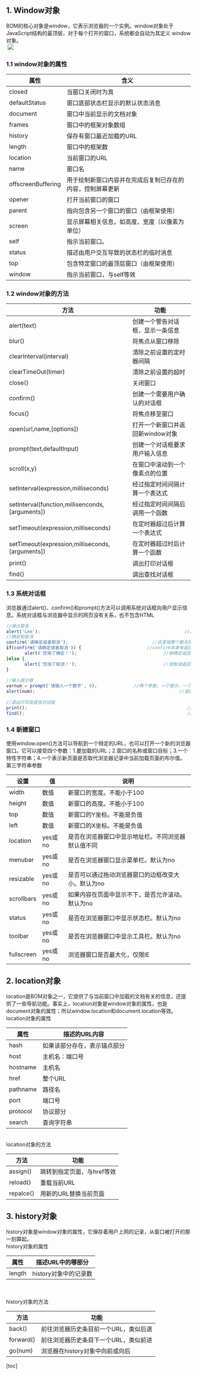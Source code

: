 ## 1. Window对象
BOM的核心对象是window，它表示浏览器的一个实例。window对象处于JavaScript结构的最顶层，对于每个打开的窗口，系统都会自动为其定义 window 对象。 <br /> ![](https://cdn.nlark.com/yuque/0/2018/jpeg/210193/1542621752317-29aaab67-8d2e-48e0-ac49-38e45220ed98.jpeg#width=747)

### 1.1 window对象的属性

| 属性  | 含义  |
| --- | --- |
| closed | 当窗口关闭时为真  |
| defaultStatus | 窗口底部状态栏显示的默认状态消息  |
| document | 窗口中当前显示的文档对象  |
| frames | 窗口中的框架对象数组  |
| history | 保存有窗口最近加载的URL  |
| length | 窗口中的框架数  |
| location | 当前窗口的URL  |
| name | 窗口名  |
| offscreenBuffering | 用于绘制新窗口内容并在完成后复制已存在的内容，控制屏幕更新  |
| opener | 打开当前窗口的窗口  |
| parent | 指向包含另一个窗口的窗口（由框架使用）  |
| screen | 显示屏幕相关信息，如高度、宽度（以像素为单位）  |
| self | 指示当前窗口。  |
| status | 描述由用户交互导致的状态栏的临时消息  |
| top | 包含特定窗口的最顶层窗口（由框架使用）  |
| window | 指示当前窗口，与self等效  |

### 1.2 window对象的方法

| 方法 | 功能 |
| --- | --- |
| alert(text) | 创建一个警告对话框，显示一条信息 |
| blur() | 将焦点从窗口移除 |
| clearInterval(interval) | 清除之前设置的定时器间隔 |
| clearTimeOut(timer) | 清除之前设置的超时 |
| close() | 关闭窗口 |
| confirm() | 创建一个需要用户确认的对话框 |
| focus() | 将焦点移至窗口 |
| open(url,name,[options]) | 打开一个新窗口并返回新window对象 |
| prompt(text,defaultInput) | 创建一个对话框要求用户输入信息 |
| scroll(x,y) | 在窗口中滚动到一个像素点的位置 |
| setInterval(expression,milliseconds) | 经过指定时间间隔计算一个表达式 |
| setInterval(function,millisenconds,[arguments]) | 经过指定时间间隔后调用一个函数 |
| setTimeout(expression,milliseconds) | 在定时器超过后计算一个表达式 |
| setTimeout(expression,milliseconds,[arguments]) | 在定时器超过时后计算一个函数 |
| print() | 调出打印对话框 |
| find() | 调出查找对话框 |

### 1.3 系统对话框
浏览器通过alert()、confirm()和prompt()方法可以调用系统对话框向用户显示信息。系统对话框与浏览器中显示的网页没有关系，也不包含HTML
```javascript
//弹出警告
alert('Lee');                                                       //直接弹出警告
//确定和取消
confirm('请确定或者取消');                                //这里按哪个都无效             
if(confirm('请确定或者取消')) {                         //confirm本身有返回值
       alert('您按了确定！');                                 //按确定返回true
}else {
       alert('您按了取消！');                                 //按取消返回false
}
 
//输入提示框
varnum = prompt('请输入一个数字', 0);              //两个参数，一个提示，一个值
alert(num);                                                       //返回值可以得到
 
//调出打印及查找对话框
print();                                                             //打印
find();                                                              //查找
```

### 1.4 新建窗口
使用window.open()方法可以导航到一个特定的URL，也可以打开一个新的浏览器窗口。它可以接受四个参数：1.要加载的URL；2.窗口的名称或窗口目标；3.一个特性字符串；4.一个表示新页面是否取代浏览器记录中当前加载页面的布尔值。<br />第三字符串参数

| 设置 | 值 | 说明 |
| --- | --- | --- |
| width | 数值 | 新窗口的宽度。不能小于100 |
| height | 数值 | 新窗口的高度。不能小于100 |
| top | 数值 | 新窗口的Y坐标。不能是负值 |
| left | 数值 | 新窗口的X坐标。不能是负值 |
| location | yes或no | 是否在浏览器窗口中显示地址栏。不同浏览器默认值不同 |
| menubar | yes或no | 是否在浏览器窗口显示菜单栏。默认为no |
| resizable | yes或no | 是否可以通过拖动浏览器窗口的边框改变大小。默认为no |
| scrollbars | yes或no | 如果内容在页面中显示不下，是否允许滚动。默认为no |
| status | yes或no | 是否在浏览器窗口中显示状态栏。默认为no |
| toolbar | yes或no | 是否在浏览器窗口中显示工具栏。默认为no |
| fullscreen | yes或no | 浏览器窗口是否最大化，仅限IE |


## 2. location对象
location是BOM对象之一，它提供了与当前窗口中加载的文档有关的信息，还提供了一些导航功能。事实上，location对象是window对象的属性，也是document对象的属性；所以window.location和document.location等效。<br />location对象的属性

| 属性 | 描述的URL内容 |
| --- | --- |
| hash | 如果该部分存在，表示锚点部分 |
| host | 主机名：端口号 |
| hostname | 主机名 |
| href | 整个URL |
| pathname | 路径名 |
| port | 端口号 |
| protocol | 协议部分 |
| search | 查询字符串 |

 <br />location对象的方法

| 方法 | 功能 |
| --- | --- |
| assign() | 跳转到指定页面，与href等效 |
| reload() | 重载当前URL |
| repalce() | 用新的URL替换当前页面 |

## 3. history对象
history对象是window对象的属性，它保存着用户上网的记录，从窗口被打开的那一刻算起。<br />history对象的属性

| 属性 | 描述URL中的哪部分 |
| --- | --- |
| length | history对象中的记录数 |

 <br /> <br />history对象的方法

| 方法 | 功能 |
| --- | --- |
| back() | 前往浏览器历史条目前一个URL，类似后退 |
| forward() | 前往浏览器历史条目下一个URL，类似前进 |
| go(num) | 浏览器在history对象中向前或向后 |

[toc]
